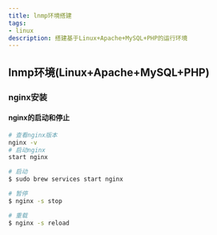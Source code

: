 ```yaml
---
title: lnmp环境搭建
tags:
- linux
description: 搭建基于Linux+Apache+MySQL+PHP的运行环境
---
```


## lnmp环境(Linux+Apache+MySQL+PHP)

### nginx安装

#### nginx的启动和停止

```bash
# 查看nginx版本
nginx -v
# 启动nginx
start nginx

# 启动
$ sudo brew services start nginx

# 暂停
$ nginx -s stop

# 重载
$ nginx -s reload
```

